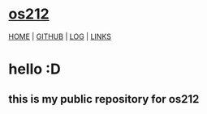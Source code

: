 # [os212](https://rickyantowm.github.io/os212/) 

[HOME](.) | [GITHUB](https://github.com/rickyantowm/os212) | [LOG](TXT/mylog.txt) | [LINKS](LINKS/) 
# hello :D 

## this is my public repository for os212
